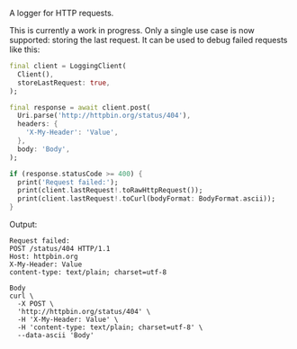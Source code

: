 A logger for HTTP requests.

This is currently a work in progress.
Only a single use case is now supported: storing the last request.
It can be used to debug failed requests like this:

```dart
final client = LoggingClient(
  Client(),
  storeLastRequest: true,
);

final response = await client.post(
  Uri.parse('http://httpbin.org/status/404'),
  headers: {
    'X-My-Header': 'Value',
  },
  body: 'Body',
);

if (response.statusCode >= 400) {
  print('Request failed:');
  print(client.lastRequest!.toRawHttpRequest());
  print(client.lastRequest!.toCurl(bodyFormat: BodyFormat.ascii));
}
```

Output:

```
Request failed:
POST /status/404 HTTP/1.1
Host: httpbin.org
X-My-Header: Value
content-type: text/plain; charset=utf-8

Body
curl \
  -X POST \
  'http://httpbin.org/status/404' \
  -H 'X-My-Header: Value' \
  -H 'content-type: text/plain; charset=utf-8' \
  --data-ascii 'Body'
```

